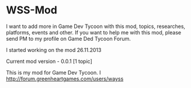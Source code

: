 WSS-Mod
=======
I want to add more in Game Dev Tycoon with this mod, topics, researches, platforms, events and other.
If you want to help me with this mod, please send PM to my profile on Game Ded Tycoon Forum.

I started working on the mod 26.11.2013

Current mod version - 0.0.1 [1 topic]




























This is my mod for Game Dev Tycoon. I http://forum.greenheartgames.com/users/wayss
